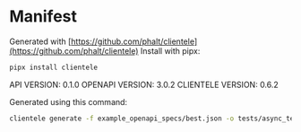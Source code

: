 # Manifest

Generated with [https://github.com/phalt/clientele](https://github.com/phalt/clientele)
Install with pipx:

```sh
pipx install clientele
```

API VERSION: 0.1.0
OPENAPI VERSION: 3.0.2
CLIENTELE VERSION: 0.6.2

Generated using this command:

```sh
clientele generate -f example_openapi_specs/best.json -o tests/async_test_client/ --asyncio t
```
